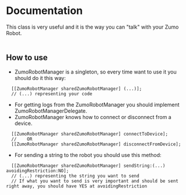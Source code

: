 Documentation
=============

This class is very useful and it is the way you can "talk" with your Zumo Robot. <br></br>

How to use
----------

- ZumoRobotManager is a singleton, so every time want to use it you should do it this way:
```objc
  [[ZumoRobotManager sharedZumoRobotManager] (...)];
  // (...) representing your code
```
- For getting logs from the ZumoRobotManager you should implement ZumoRobotManagerDelegate.
- ZumoRobotManager knows how to connect or disconnect from a device.
```objc
  [[ZumoRobotManager sharedZumoRobotManager] connectToDevice];
  //    OR
  [[ZumoRobotManager sharedZumoRobotManager] disconnectFromDevice];
```
- For sending a string to the robot you should use this method:
```objc
  [[ZumoRobotManager sharedZumoRobotManager] sendString:(...) avoidingRestriction:NO];
  // (...) representing the string you want to send
  // If what you want to send is very important and should be sent right away, you should have YES at avoidingRestriction
```
